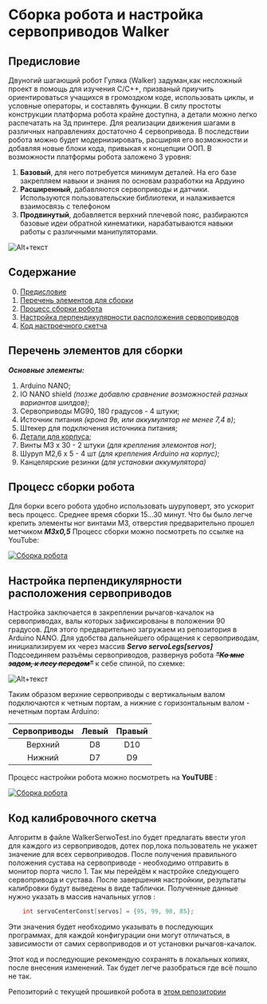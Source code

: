 # Сборка робота и настройка сервоприводов Walker

## Предисловие

Двуногий шагающий робот Гуляка (Walker) задуман,как несложный проект в помощь для изучения С/С++, призваный приучить ориентироваться учащихся в громоздком коде, использовать циклы, и условные операторы, и составлять функции. В силу простоты конструкции платформа робота крайне доступна, а детали можно легко распечатать на 3д принтере.
Для реализации движения шагами в различных направлениях достаточно 4 сервопривода. В последствии робота можно будет модернизировать, расширяя его возможности и добавляя новые блоки кода, привыкая к концепции ООП.
В возможности платформы робота заложено 3 уровня:

1. **Базовый**, для него потребуется минимум деталей. На его базе закрепляем навыки и знания по основам разработки на Ардуино
2. **Расширенный**, дабавляются сервоприводы и датчики. Используются пользовательские библиотеки, и налаживается взаимосвязь с телефоном
3. **Продвинутый**, добавляется верхний плечевой пояс, разбираются базовые идеи обратной кинематики, нарабатываются навыки работы с различными манипуляторами.

![Alt+текст](https://avatars.mds.yandex.net/get-zen_doc/3384412/pub_5fad3c494278375e7ef5dc70_5fad462fc3975f5b3d26d954/scale_600)

## Содержание

0. [Предисловие](#Предисловие)
1. [Перечень элементов для сборки](#Перечень-элементов-для-сборки)
2. [Процесс сборки робота](#Процесс-сборки-робота)
3. [Настройка перпендикулярности расположения сервоприводов](#Настройка-перпендикулярности-расположения-сервоприводов)
4. [Код настроечного скетча](#Код-настроечного-скетча)

## Перечень элементов для сборки

***Основные элементы:***

1. Arduino NANO;
2. IO NANO shield *(позже добавлю сравнение возможностей разных вариантов шилдов)*;
3. Сервоприводы MG90, 180 градусов - 4 штуки;
4. Источник питания *(крона 9в, или аккумулятор не менее 7,4 в)*;
5. Штекер для подключения источника питания;
6. [Детали для корпуса](https://www.thingiverse.com/thing:4651195);
7. Винты М3 х 30 - 2 штуки *(для крепления элемонтов ног)*;
8. Шуруп М2,6 х 5 - 4 шт *(для крепления Arduino на корпус)*;
9. Канцелярские резинки *(для установки аккумулятора)*

## Процесс сборки робота

Для борки всего робота удобно использовать шуруповерт, это ускорит весь процесс. Среднее время сборки 15...30 минут.
Что бы было легче крепить элементы ног винтами М3, отверстия предварительно прошел метчиком ***М3х0,5***
Процесс сборки можно посмотреть по ссылке на YouTube:

[![Сборка робота](https://avatars.mds.yandex.net/get-zen_doc/1245197/pub_5fad3c494278375e7ef5dc70_5fad3d784278375e7ef82a10/scale_600)](https://www.youtube.com/watch?v=9El1E4NTEyo&list=PLPlEq5SS8JN62263Q4-hY7qEeuCIrCNkc)

## Настройка перпендикулярности расположения сервоприводов

Настройка заключается в закреплении рычагов-качалок на сервоприводах, валы которых зафиксированы в положении 90 градусов.
Для этого предварительно загружаем из репозитория в Arduino NANO.
Для удобства дальнейшего обращения к сервоприводам, инициализируем их через массив ***Servo servoLegs[servos]***
Подсоединяем разъёмы сервоприводов, развернув робота ~~*__"Ко мне задом, к лесу передом"__*~~ к себе спиной, по схемке:

![Alt+текст](https://avatars.mds.yandex.net/get-zen_doc/3445317/pub_5fad3c494278375e7ef5dc70_6022a25853b5a470dc75d874/orig)

Таким образом верхние сервоприводы с вертикальным валом подключаются к четным портам, а нижние с горизонтальным валом - нечетным портам Arduino:

| Сервоприводы|Левый|Правый|
|:-----------------:|:-----------------:|:-----------------:|
|Верхний|D8|D10|
|Нижний|D7|D9|

Процесс настройки робота можно посмотреть на **YouTUBE** :

[![Сборка робота](https://avatars.mds.yandex.net/get-zen_doc/2359038/pub_5fad3c494278375e7ef5dc70_5fad45be3cce092eaac3f394/scale_600)](https://www.youtube.com/watch?v=AI0i8CaHVo8&list=PLPlEq5SS8JN62263Q4-hY7qEeuCIrCNkc&index=2)

## Код калибровочного скетча

Алгоритм в файле WalkerSerwoTest.ino будет предлагать ввести угол для каждого из сервоприводов, дотех пор,пока пользователь не укажет значение для всех сервоприводов. 
После получения правильного положения сустава на сервоприводе - необходимо отправить в монитор порта число 1. Так мы перейдём к настройке следующего сервопривода и сустава.
После завершения настройкии, результаты калибровки будут выведены в виде таблички.
Полученные данные нужно указать в массив начальных углов :
```C++
    int servoCenterConst[servos] = {95, 99, 98, 85};
```
Эти значения будет необходимо указывать в последующих программах, для каждой конфигурации они могут отличаться, в зависимости от самих сервоприводов и от установки рычагов-качалок.

Этот код и последующие рекомендую сохранять в локальных копиях, после внесения изменений. Так будет легче разобраться где всё пошло не так.


Репозиторий с текущей прошивкой робота в [этом репозитории](https://github.com/AlexYurichRobo/WalkerGen1)
